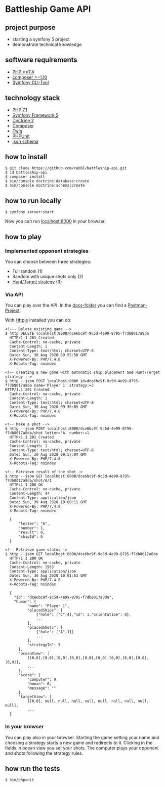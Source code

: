 # Battleship Game API

## project purpose

* starting a symfony 5 project
* demonstrate technical knowledge

## software requirements

* [PHP >=7.4](https://www.php.net/downloads)
* [composer >=1.10](https://getcomposer.org/)
* [Symfony CLI-Tool](https://symfony.com/download)

## technology stack

* PHP 7.1
 * [Symfony Framework 5](http://symfony.com)
 * [Doctrine 2](http://doctrine-orm.readthedocs.io/en/latest)
 * [Composer](https://getcomposer.org)
 * [Twig](http://twig.sensiolabs.org)
 * [PHPUnit](https://phpunit.de)
 * [json schema](http://json-schema.org/)
 
 ## how to install
 
 ```
 $ git clone https://github.com/rabbl/battleship-api.git
 $ cd battleship-api
 $ composer install
 $ bin/console doctrine:database:create
 $ bin/console doctrine:schema:create 
```

## how to run locally

```
$ symfony server:start
```

Now you can run [localhost:8000](http://localhost:8000) in your browser.

## how to play

### Implemented opponent strategies

You can choose between three strategies:

* Full random (1)
* Random with unique shots only (2)
* [Hunt/Target strategy](http://www.datagenetics.com/blog/december32011/) (3)

### Via API

You can play over the API.
In the [docs-folder](docs) you can find a [Postman-Project](https://www.postman.com/).

With [Httpie](https://httpie.org/) installed you can do:

```console
<!--- Delete existing game -->
$ http DELETE localhost:8000/dce6bc9f-9c5d-4e99-8795-f7db8017a8da
  HTTP/1.1 201 Created
  Cache-Control: no-cache, private
  Content-Length: 1
  Content-Type: text/html; charset=UTF-8
  Date: Sun, 30 Aug 2020 09:55:58 GMT
  X-Powered-By: PHP/7.4.8
  X-Robots-Tag: noindex

<!-- Creating a new game with automatic ship placement and Hunt/Target strategy -->
$ http --json POST localhost:8000 id=dce6bc9f-9c5d-4e99-8795-f7db8017a8da name='Player 1' strategy:=3
HTTP/1.1 201 Created
  Cache-Control: no-cache, private
  Content-Length: 1
  Content-Type: text/html; charset=UTF-8
  Date: Sun, 30 Aug 2020 09:56:05 GMT
  X-Powered-By: PHP/7.4.8
  X-Robots-Tag: noindex

<!-- Make a shot -->
$ http --json POST localhost:8000/dce6bc9f-9c5d-4e99-8795-f7db8017a8da/shot letter='A' number:=1
  HTTP/1.1 201 Created
  Cache-Control: no-cache, private
  Content-Length: 1
  Content-Type: text/html; charset=UTF-8
  Date: Sun, 30 Aug 2020 09:57:04 GMT
  X-Powered-By: PHP/7.4.8
  X-Robots-Tag: noindex

<!-- Retrieve result of the shot ->
$ http --json GET localhost:8000/dce6bc9f-9c5d-4e99-8795-f7db8017a8da/shot/A/1
  HTTP/1.1 200 OK
  Cache-Control: no-cache, private
  Content-Length: 47
  Content-Type: application/json
  Date: Sun, 30 Aug 2020 10:00:11 GMT
  X-Powered-By: PHP/7.4.8
  X-Robots-Tag: noindex
  
  {
      "letter": "A",
      "number": 1,
      "result": 0,
      "shipId": 0
  }

<!-- Retrieve game status ->
$ http --json GET localhost:8000/dce6bc9f-9c5d-4e99-8795-f7db8017a8da
  HTTP/1.1 200 OK
  Cache-Control: no-cache, private
  Content-Length: 1553
  Content-Type: application/json
  Date: Sun, 30 Aug 2020 10:01:53 GMT
  X-Powered-By: PHP/7.4.8
  X-Robots-Tag: noindex
  
  {
    "id": "dce6bc9f-9c5d-4e99-8795-f7db8017a8da",  
    "human": {
          "name": "Player 1",
          "placedShips": [
              {"hole": ["C",4],"id": 1,"orientation": 0},
              ...
          ],
          "placedShots": [
              {"hole": ["A",1]}
              ...  
          ],
          "strategyId": 3
      },
      "oceanView": [
          [[0,0],[0,0],[0,0],[0,0],[0,0],[0,0],[0,0],[0,0],[0,0],[0,0]],
          ...
      ],
      "score": {
          "computer": 0,
          "human": 0,
          "message": ""
      },
      "targetView": [
          [[0,0], null, null, null, null, null, null, null, null, null],
          ...
  }

```


### In your browser

You can play also in your browser.
Starting the game setting your name and choosing a strategy starts a new game and redirects to it.
Clicking in the fields in ocean view you set your shots.
The computer plays your opponent and shots following the strategy rules.

## how run the tests

```
$ bin/phpunit
```
